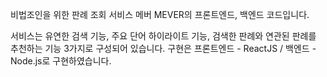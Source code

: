 비법조인을 위한 판례 조회 서비스 메버 MEVER의 프론트엔드, 백엔드 코드입니다.

서비스는 유연한 검색 기능, 주요 단어 하이라이트 기능, 검색한 판례와 연관된 판례를 추천하는 기능 3가지로 구성되어 있습니다.
구현은 프론트엔드 - ReactJS / 백엔드 - Node.js로 구현하였습니다.

